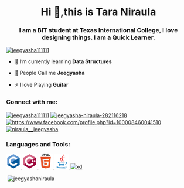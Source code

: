 <h1 align="center">Hi 👋,this is Tara Niraula</h1>
<h3 align="center">I am a BIT student at Texas International College, I love designing things. I am a Quick Learner.</h3>

<p align="left"> <a href="https://twitter.com/jeegyasha111111" target="blank"><img src="https://img.shields.io/twitter/follow/jeegyasha111111?logo=twitter&style=for-the-badge" alt="jeegyasha111111" /></a> </p>

- 🌱 I’m currently learning **Data Structures**

- 💬 People Call me **Jeegyasha**

- ⚡ I love Playing **Guitar**

<h3 align="left">Connect with me:</h3>
<p align="left">
<a href="https://twitter.com/jeegyasha111111" target="blank"><img align="center" src="https://raw.githubusercontent.com/rahuldkjain/github-profile-readme-generator/master/src/images/icons/Social/twitter.svg" alt="jeegyasha111111" height="30" width="40" /></a>
<a href="https://linkedin.com/in/jeegyasha-niraula-282116218" target="blank"><img align="center" src="https://raw.githubusercontent.com/rahuldkjain/github-profile-readme-generator/master/src/images/icons/Social/linked-in-alt.svg" alt="jeegyasha-niraula-282116218" height="30" width="40" /></a>
<a href="https://fb.com/https://www.facebook.com/profile.php?id=100008460041510" target="blank"><img align="center" src="https://raw.githubusercontent.com/rahuldkjain/github-profile-readme-generator/master/src/images/icons/Social/facebook.svg" alt="https://www.facebook.com/profile.php?id=100008460041510" height="30" width="40" /></a>
<a href="https://instagram.com/niraula__jeegyasha" target="blank"><img align="center" src="https://raw.githubusercontent.com/rahuldkjain/github-profile-readme-generator/master/src/images/icons/Social/instagram.svg" alt="niraula__jeegyasha" height="30" width="40" /></a>
</p>

<h3 align="left">Languages and Tools:</h3>
<p align="left"> <a href="https://www.cprogramming.com/" target="_blank"> <img src="https://raw.githubusercontent.com/devicons/devicon/master/icons/c/c-original.svg" alt="c" width="40" height="40"/> </a> <a href="https://www.w3schools.com/cpp/" target="_blank"> <img src="https://raw.githubusercontent.com/devicons/devicon/master/icons/cplusplus/cplusplus-original.svg" alt="cplusplus" width="40" height="40"/> </a> <a href="https://www.w3.org/html/" target="_blank"> <img src="https://raw.githubusercontent.com/devicons/devicon/master/icons/html5/html5-original-wordmark.svg" alt="html5" width="40" height="40"/> </a> <a href="https://www.java.com" target="_blank"> <img src="https://raw.githubusercontent.com/devicons/devicon/master/icons/java/java-original.svg" alt="java" width="40" height="40"/> </a> <a href="https://www.adobe.com/products/xd.html" target="_blank"> <img src="https://cdn.worldvectorlogo.com/logos/adobe-xd.svg" alt="xd" width="40" height="40"/> </a> </p>

<p>&nbsp;<img align="center" src="https://github-readme-stats.vercel.app/api?username=jeegyashaniraula&show_icons=true&locale=en" alt="jeegyashaniraula" /></p>
